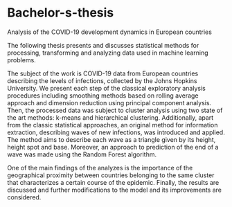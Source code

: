 # Bachelor-s-thesis
Analysis of the COVID-19 development dynamics in European countries

The following thesis presents and discusses statistical methods for processing, transforming and analyzing data used
in machine learning problems.

The subject of the work is COVID-19 data from European countries describing the levels of infections, collected by the Johns Hopkins University. We present each step of the classical exploratory analysis procedures including smoothing methods based on rolling average approach and dimension reduction using principal component analysis. Then, the processed data was subject to cluster analysis using two state of the art methods: k-means and hierarchical clustering. Additionally, apart from the classic statistical approaches, an original method for information extraction, describing waves of new infections, was introduced and applied. The method aims to describe each wave as a triangle given by its height, height spot and base. Moreover, an approach to prediction of the end of a wave was made using the Random Forest algorithm.

One of the main findings of the analyzes is the importance of the geographical proximity between countries belonging to the same cluster that characterizes a certain course of the epidemic. Finally, the results are discussed and further modifications to the model and its improvements are considered.
